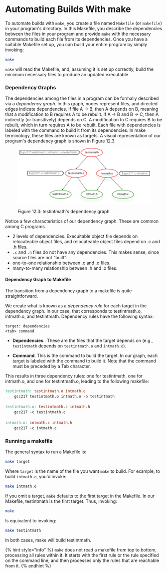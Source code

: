 # Automating Builds With make

To automate builds with `make`, you create a file named `Makefile` (or `makefile`) in your program's directory. In this Makefile, you describe the dependencies between the files in your program and provide `make` with the necessary commands to build each file from its dependencies. Once you have a suitable Makefile set up, you can build your entire program by simply invoking:

```bash
make
```

`make` will read the Makefile, and, assuming it is set up correctly, build the minimum necessary files to produce an updated executable.&#x20;

### Dependency Graphs

The dependencies among the files in a program can be formally described via a _dependency graph_. In this graph, nodes represent files, and directed edges indicate dependencies. If file A -> B, then A depends on B, meaning that a modification to B requires A to be rebuilt. If A -> B and B -> C, then A indirectly (or transitively) depends on C. A modification to C requires B to be rebuilt, which in turn requires A to be rebuilt. Each file with dependencies is labeled with the command to build it from its dependencies. In make terminology, these files are known as targets. A visual representation of our program's dependency graph is shown in Figure 12.3.

<figure><img src="../.gitbook/assets/Group 125 (1).png" alt="" width="563"><figcaption><p>Figure 12.3: testintmath's dependency graph</p></figcaption></figure>

Notice a few characteristics of our dependency graph. These are common among C programs.&#x20;

* 2 levels of dependencies. Execuitable object file depends on relocateable object files, and relocateable object files depend on .c and .h files.&#x20;
* `.c` and `.h` files do not have any dependencies. This makes sense, since source files are not "built".
* one-to-one relationship between .c and .o files.&#x20;
* many-to-many relationship between .h and .o files.

#### Dependency Graph to Makefile


The transition from a dependency graph to a makefile is quite straightforward. 


We create what is known as a _dependency rule_ for each target in the dependency graph. In our case, that corresponds to testintmath.o, intmath.o, and testintmath. Dependency rules have the following syntax:

```
target: dependencies
<tab> command
```

* **Dependencies** . These are the files that the target depends on (e.g., `testintmath` depends on `testintmath.o` and `intmath.o`). 

* **Command**. This is the command to build the target. In our graph, each target is labeled with the command to build it. Note that the command must be preceded by a Tab character.

This results in three dependency rules: one for testintmath, one for intmath.o, and one for testintmath.o, leading to the following makefile:

```makefile
testintmath: testintmath.o intmath.o
    gcc217 testintmath.o intmath.o -o testintmath

testintmath.o: testintmath.c intmath.h
    gcc217 -c testintmath.c

intmath.o: intmath.c intmath.h
    gcc217 -c intmath.c
```

### Running a makefile

The general syntax to run a Makefile is:

```bash
make target
```
 Where `target` is the name of the file you want `make` to build. For example, to build `intmath.o`, you'd invoke:


```bash
make intmath.o
```

If you omit a target, `make` defaults to the first target in the Makefile. In our Makefile, testintmath is the first target. Thus, invoking:

```bash
make
```
Is equivalent to invoking:

```bash
make testintmath
```
In both cases, make will build testintmath. 

{% hint style="info" %}
`make` does not read a makefile from top to bottom, processing all rules within it. It starts with the first rule or the rule specified on the command line, and then processes only the rules that are reachable from it.&#x20;
{% endhint %}

